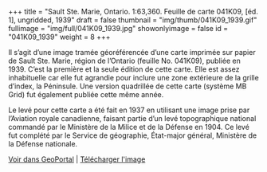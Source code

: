 +++
title = "Sault Ste. Marie, Ontario. 1:63,360. Feuille de carte 041K09, [éd. 1], ungridded, 1939"
draft = false
thumbnail = "img/thumb/041K09_1939.gif"
fullimage = "img/full/041K09_1939.jpg"
showonlyimage = false
id = "041K09_1939"
weight = 8
+++

Il s’agit d’une image tramée géoréférencée d’une carte imprimée sur papier de Sault Ste. Marie, région de l’Ontario (feuille No. 041K09), publiée en 1939. C’est la première et la seule édition de cette carte. Elle est assez inhabituelle car elle fut agrandie pour inclure une zone extérieure de la grille d’index, la Péninsule. Une version quadrillée de cette carte (système MB Grid) fut également publiée cette même année. 
<!--more-->

Le levé pour cette carte a été fait en 1937 en utilisant une image prise par l’Aviation royale canadienne, faisant partie d’un levé topographique national commandé par le Ministère de la Milice et de la Défense en 1904. Ce levé fut complété par le Service de géographie, État-major général, Ministère de la Défense nationale.

[Voir dans GeoPortal](http://geo.scholarsportal.info/#r/details/_uri@=HTDP63360K041K09_1939TIFF&_add:true) | [Télécharger l'image](https://ocul.on.ca/topomaps/map-images/HTDP63360K041K09_1939TIFF.jpg)
